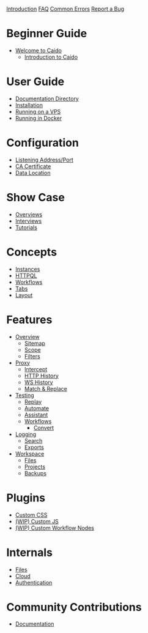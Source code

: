 <!-- markdownlint-disable MD042 -->

[Introduction](./introduction.md)
[FAQ](./faq.md)
[Common Errors](./common_errors.md)
[Report a Bug](./report_bug.md)

# Beginner Guide

- [Welcome to Caido]()
  - [Introduction to Caido](./beginner_guide/welcome_to_caido/introduction.md)

# User Guide

- [Documentation Directory](./user_guide/doc_directory.md)
- [Installation](./user_guide/installation.md)
- [Running on a VPS](./user_guide/vps.md)
- [Running in Docker](./user_guide/docker.md)

# Configuration

- [Listening Address/Port](./configuration/listening_address.md)
- [CA Certificate](./configuration/import_ca_certificate.md)
- [Data Location](./configuration/data_location.md)

# Show Case

- [Overviews](./show_case/overviews.md)
- [Interviews](./show_case/interviews.md)
- [Tutorials](./show_case/tutorials.md)

# Concepts

- [Instances](./concepts/instances.md)
- [HTTPQL](./concepts/httpql.md)
- [Workflows](./concepts/workflows.md)
- [Tabs](./concepts/tabs.md)
- [Layout](./concepts/layout.md)

# Features

- [Overview]()
  - [Sitemap](./features/overview/sitemap.md)
  - [Scope](./features/overview/scope.md)
  - [Filters](./features/overview/filters.md)
- [Proxy]()
  - [Intercept](./features/proxy/intercept.md)
  - [HTTP History](./features/proxy/http_history.md)
  - [WS History](./features/proxy/ws_history.md)
  - [Match & Replace](./features/proxy/match_replace.md)
- [Testing]()
  - [Replay](./features/testing/replay.md)
  - [Automate](./features/testing/automate.md)
  - [Assistant](./features/testing/assistant.md)
  - [Workflows]()
    - [Convert](./features/testing/workflows/convert.md)
- [Logging]()
  - [Search](./features/logging/search.md)
  - [Exports](./features/logging/exports.md)
- [Workspace]()
  - [Files](./features/workspace/files.md)
  - [Projects](./features/workspace/projects.md)
  - [Backups](./features/workspace/backups.md)

# Plugins

- [Custom CSS](./plugins/custom_css.md)
- [(WIP) Custom JS](./plugins/custom_js.md)
- [(WIP) Custom Workflow Nodes](./plugins/custom_workflow_nodes.md)

# Internals

- [Files](./internals/files.md)
- [Cloud](./internals/cloud.md)
- [Authentication](./internals/authentication.md)

# Community Contributions

- [Documentation](./contributions/documentation.md)

